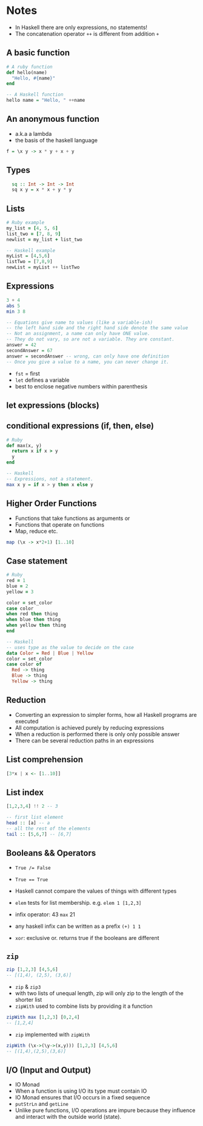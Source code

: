 # Notes

- In Haskell there are only expressions, no statements!
- The concatenation operator `++` is different from addition `+`

## A basic function
```ruby
# A ruby function
def hello(name)
  "Hello, #{name}"
end
```

```haskell
-- A Haskell function
hello name = "Hello, " ++name
```

## An anonymous function

- a.k.a a lambda
- the basis of the haskell language

```haskell
f = \x y -> x * y + x + y
```

## Types
```haskell
  sq :: Int -> Int -> Int
  sq x y = x * x + y * y
```

## Lists
```ruby
# Ruby example
my_list = [4, 5, 6]
list_two = [7, 8, 9]
newlist = my_list + list_two
```

```haskell
-- Haskell example
myList = [4,5,6]
listTwo = [7,8,9]
newList = myList ++ listTwo
```

## Expressions

```haskell
3 + 4
abs 5
min 3 8

-- Equations give name to values (like a variable-ish)
-- the left hand side and the right hand side denote the same value
-- Not an assignment, a name can only have ONE value.
-- They do not vary, so are not a variable. They are constant.
answer = 42
secondAnswer = 67
answer = secondAnswer -- wrong, can only have one definition
-- Once you give a value to a name, you can never change it.
```

- `fst` = first
- `let` defines a variable
- best to enclose negative numbers within parenthesis

## let expressions (blocks)

## conditional expressions (if, then, else)

```ruby
# Ruby
def max(x, y)
  return x if x > y
  y
end
```

```haskell
-- Haskell
-- Expressions, not a statement.
max x y = if x > y then x else y
```

## Higher Order Functions

- Functions that take functions as arguments or
- Functions that operate on functions
- Map, reduce etc.

```haskell
map (\x -> x*2+1) [1..10]
```

## Case statement

```ruby
# Ruby
red = 1
blue = 2
yellow = 3

color = set_color
case color
when red then thing
when blue then thing
when yellow then thing
end
```

```haskell
-- Haskell
-- uses type as the value to decide on the case
data Color = Red | Blue | Yellow
color = set_color
case color of
  Red -> thing
  Blue -> thing
  Yellow -> thing
```

## Reduction

- Converting an expression to simpler forms, how all Haskell programs
are executed
- All computation is achieved purely by reducing expressions
- When a reduction is performed there is only only possible answer
- There can be several reduction paths in an expressions

## List comprehension

```haskell
[3*x | x <- [1..10]]
```

## List index
```haskell
[1,2,3,4] !! 2 -- 3
```

```haskell
-- first list element
head :: [a] -- a
-- all the rest of the elements
tail :: [5,6,7] -- [6,7]
```

## Booleans && Operators

- `True /= False`
- `True == True`
- Haskell cannot compare the values of things with different types
- `elem` tests for list membership. e.g. `elem 1 [1,2,3]`
- infix operator: 43 `max` 21
- any haskell infix can be written as a prefix `(+) 1 1`

- `xor`: exclusive or. returns true if the booleans are different

## `zip`

```haskell
zip [1,2,3] [4,5,6]
-- [(1,4), (2,5), (3,6)]
```

- `zip` & `zip3`
- with two lists of unequal length, zip will only zip to the length of the
  shorter list
- `zipWith` used to combine lists by providing it a function

```haskell
zipWith max [1,2,3] [0,2,4]
-- [1,2,4]
```

- `zip` implemented with `zipWith`

```haskell
zipWith (\x->(\y->(x,y))) [1,2,3] [4,5,6]
-- [(1,4),(2,5),(3,6)]
```

## I/O (Input and Output)

- IO Monad
- When a function is using I/O its type must contain IO
- IO Monad ensures that I/O occurs in a fixed sequence
- `putStrLn` and `getLine`
- Unlike pure functions, I/O operations are impure because they influence
  and interact with the outside world (state).
